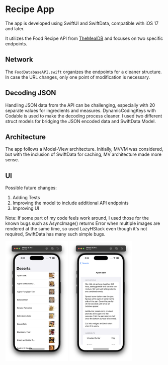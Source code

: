 # Recipe App

The app is developed using SwiftUI and SwiftData, compatible with iOS 17 and later.

It utilizes the Food Recipe API from [TheMealDB](https://themealdb.com/api.php) and focuses on two specific endpoints.

## Network

The `FoodDatabaseAPI.swift` organizes the endpoints for a cleaner structure. In case the URL changes, only one point of modification is necessary.

## Decoding JSON

Handling JSON data from the API can be challenging, especially with 20 separate values for ingredients and measures. 
DynamicCodingKeys with Codable is used to make the decoding process cleaner. I used two different struct models for bridging the JSON encoded data and SwiftData Model. 

## Architecture

The app follows a Model-View architecture. Initially, MVVM was considered, but with the inclusion of SwiftData for caching, MV architecture made more sense. 

## UI


Possible future changes:
1. Adding Tests
2. Improving the model to include additional API endpoints
3. Improving UI


Note: If some part of my code feels work around, I used those for the known bugs such as AsyncImage() returns Error when multiple images are rendered at the same time, so used LazyHStack even though it's not required, SwiftData has many such simple bugs. 




<img src="/Screenshots/desserts.png" alt="Desserts" width="200"/> <img src="/Screenshots/info.png" alt="Information" width="200"/>

